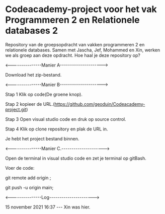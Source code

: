 # Codeacademy-project voor het vak Programmeren 2 en Relationele databases 2
Repository van de groepsopdracht van vakken programmeren 2 en relationele databases. Samen met Jascha, Jef, Mohammed en Xin, werken we als groep aan deze opdracht.
Hoe haal je deze repository op?

<---------------Manier A---------------------> 

Download het zip-bestand.

<---------------Manier B---------------------> 

Stap 1 Klik op code(De groene knop).

Stap 2 kopieer de URL.(https://github.com/geoduin/Codeacademy-project.git)

Stap 3 Open visual studio code en druk op source control.

Stap 4 Klik op clone repository en plak de URL in.

Je hebt het project bestand binnen.

<---------------Manier C.---------------------> 

Open de terminal in visual studio code en zet je terminal op gitBash.

Voer de code: 

git remote add origin <Url repository>;
  
git push -u origin main;
  
  
<---------------Log---------------------->
  
15 november 2021 16:37 --- Xin was hier.

